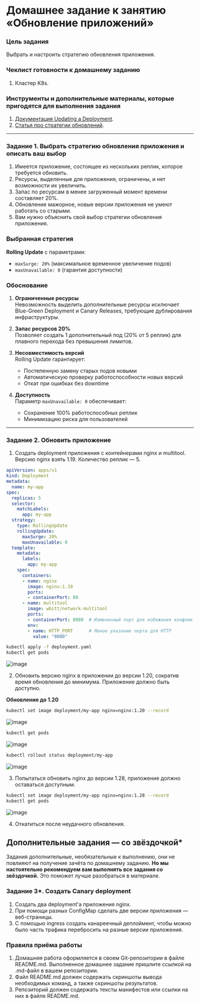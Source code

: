 # Домашнее задание к занятию «Обновление приложений»

### Цель задания

Выбрать и настроить стратегию обновления приложения.

### Чеклист готовности к домашнему заданию

1. Кластер K8s.

### Инструменты и дополнительные материалы, которые пригодятся для выполнения задания

1. [Документация Updating a Deployment](https://kubernetes.io/docs/concepts/workloads/controllers/deployment/#updating-a-deployment).
2. [Статья про стратегии обновлений](https://habr.com/ru/companies/flant/articles/471620/).

-----

### Задание 1. Выбрать стратегию обновления приложения и описать ваш выбор

1. Имеется приложение, состоящее из нескольких реплик, которое требуется обновить.
2. Ресурсы, выделенные для приложения, ограничены, и нет возможности их увеличить.
3. Запас по ресурсам в менее загруженный момент времени составляет 20%.
4. Обновление мажорное, новые версии приложения не умеют работать со старыми.
5. Вам нужно объяснить свой выбор стратегии обновления приложения.

### Выбранная стратегия
**Rolling Update** с параметрами:
- `maxSurge: 20%` (максимальное временное увеличение подов)
- `maxUnavailable: 0` (гарантия доступности)

### Обоснование
1. **Ограниченные ресурсы**  
   Невозможность выделить дополнительные ресурсы исключает Blue-Green Deployment и Canary Releases, требующие дублирования инфраструктуры.

2. **Запас ресурсов 20%**  
   Позволяет создать 1 дополнительный под (20% от 5 реплик) для плавного перехода без превышения лимитов.

3. **Несовместимость версий**  
   Rolling Update гарантирует:
   - Постепенную замену старых подов новыми
   - Автоматическую проверку работоспособности новых версий
   - Откат при ошибках без downtime

4. **Доступность**  
   Параметр `maxUnavailable: 0` обеспечивает:
   - Сохранение 100% работоспособных реплик
   - Минимизацию риска для пользователей

---

### Задание 2. Обновить приложение

1. Создать deployment приложения с контейнерами nginx и multitool. Версию nginx взять 1.19. Количество реплик — 5.

```yaml
apiVersion: apps/v1
kind: Deployment
metadata:
  name: my-app
spec:
  replicas: 5
  selector:
    matchLabels:
      app: my-app
  strategy:
    type: RollingUpdate
    rollingUpdate:
      maxSurge: 20%
      maxUnavailable: 0
  template:
    metadata:
      labels:
        app: my-app
    spec:
      containers:
      - name: nginx
        image: nginx:1.19
        ports:
        - containerPort: 80
      - name: multitool
        image: wbitt/network-multitool
        ports:
        - containerPort: 8080  # Измененный порт для избежания конфликта
        env:
        - name: HTTP_PORT      # Явное указание порта для HTTP
          value: "8080"
```

```bash
kubectl apply -f deployment.yaml
kubectl get pods
```
![image](https://github.com/user-attachments/assets/5c85eb8a-8826-4004-809c-a6e17893dd4b)

2. Обновить версию nginx в приложении до версии 1.20, сократив время обновления до минимума. Приложение должно быть доступно.

**Обновление до 1.20**

```bash
kubectl set image deployment/my-app nginx=nginx:1.20 --record
```
![image](https://github.com/user-attachments/assets/beddca8d-8374-4840-9fe1-86273f40ae26)

```bash
kubectl get pods
```
![image](https://github.com/user-attachments/assets/3463a06f-0b88-442e-9972-acaa567348c8)

```bash
kubectl rollout status deployment/my-app
```
![image](https://github.com/user-attachments/assets/914206ed-7b64-4871-ba46-0d7063be1060)

3. Попытаться обновить nginx до версии 1.28, приложение должно оставаться доступным.

```bash
kubectl set image deployment/my-app nginx=nginx:1.28 --record
kubectl get pods
```

![image](https://github.com/user-attachments/assets/813f67fc-e1c4-4ac4-b509-1fe263475a37)

4. Откатиться после неудачного обновления.

## Дополнительные задания — со звёздочкой*

Задания дополнительные, необязательные к выполнению, они не повлияют на получение зачёта по домашнему заданию. **Но мы настоятельно рекомендуем вам выполнять все задания со звёздочкой.** Это поможет лучше разобраться в материале.   

### Задание 3*. Создать Canary deployment

1. Создать два deployment'а приложения nginx.
2. При помощи разных ConfigMap сделать две версии приложения — веб-страницы.
3. С помощью ingress создать канареечный деплоймент, чтобы можно было часть трафика перебросить на разные версии приложения.

### Правила приёма работы

1. Домашняя работа оформляется в своем Git-репозитории в файле README.md. Выполненное домашнее задание пришлите ссылкой на .md-файл в вашем репозитории.
2. Файл README.md должен содержать скриншоты вывода необходимых команд, а также скриншоты результатов.
3. Репозиторий должен содержать тексты манифестов или ссылки на них в файле README.md.
